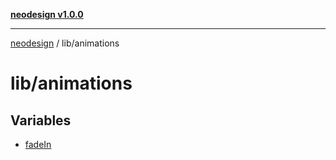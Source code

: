 [**neodesign v1.0.0**](../../README.md)

***

[neodesign](../../modules.md) / lib/animations

# lib/animations

## Variables

- [fadeIn](variables/fadeIn.md)
